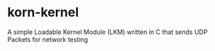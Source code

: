 # korn-kernel
A simple Loadable Kernel Module (LKM) written in C that sends UDP Packets for network testing
